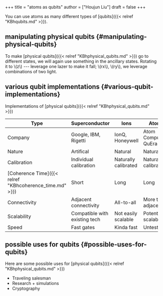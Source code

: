 +++
title = "atoms as qubits"
author = ["Houjun Liu"]
draft = false
+++

You can use atoms as many different types of [qubits]({{< relref "KBhqubits.md" >}}).


## manipulating physical qubits {#manipulating-physical-qubits}

To make [physical qubits]({{< relref "KBhphysical_qubits.md" >}}) go to different states, we will again use something in the ancillary states. Rotating it to \\(z\\) --- leverage one lazer to make it fall; \\(rx\\), \\(ry\\), we leverage combinations of two light.


## various qubit implementations {#various-qubit-implementations}

Implementations of [physical qubits]({{< relref "KBhphysical_qubits.md" >}})

| Type                                                    | Superconductor                | Ions                 | Atoms                 |
|---------------------------------------------------------|-------------------------------|----------------------|-----------------------|
| Company                                                 | Google, IBM, Rigetti          | IonQ, Honeywell      | Atom Computing, QuEra |
| Nature                                                  | Artifical                     | Natural              | Natural               |
| Calibration                                             | Individual calibration        | Naturally calibrated | Naturally calibrated  |
| [Coherence Time]({{< relref "KBhcoherence_time.md" >}}) | Short                         | Long                 | Long                  |
| Connectivity                                            | Adjacent connectivity         | All-to-all           | More than adjacent    |
| Scalability                                             | Compatible with existing tech | Not easily scalable  | Potentially scalable  |
| Speed                                                   | Fast gates                    | Kinda fast           | Untested              |


## possible uses for qubits {#possible-uses-for-qubits}

Here are some possible uses for [physical qubits]({{< relref "KBhphysical_qubits.md" >}})

-   Traveling salesman
-   Research + simulations
-   Cryptography